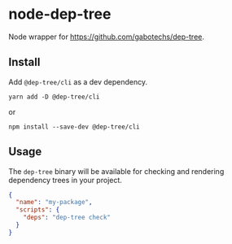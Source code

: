 # node-dep-tree

Node wrapper for https://github.com/gabotechs/dep-tree.

## Install

Add `@dep-tree/cli` as a dev dependency.

```shell
yarn add -D @dep-tree/cli
```
or
```shell
npm install --save-dev @dep-tree/cli
```

## Usage

The `dep-tree` binary will be available for checking and rendering dependency trees in your project.

```json
{
  "name": "my-package",
  "scripts": {
    "deps": "dep-tree check"
  }
}
```
